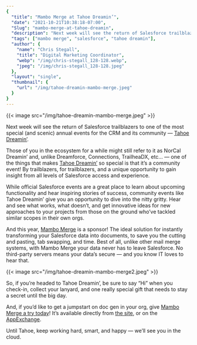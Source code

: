 ```yaml
---
{
  "title": "Mambo Merge at Tahoe Dreamin’",
  "date": "2021-10-21T10:38:18-07:00",
  "Slug": "mambo-merge-at-tahoe-dreamin",
  "description": "Next week will see the return of Salesforce trailblazers to one of the most special (and scenic) annual events for the CRM and its...",
  "tags": ["mambo merge", "salesforce", "tahoe dreamin"],
  "author": {
    "name": "Chris Stegall",
    "title": "Digital Marketing Coordinator",
    "webp": "/img/chris-stegall_128-128.webp",
    "jpeg": "/img/chris-stegall_128-128.jpeg"
  },
  "layout": "single",
  "thumbnail": {
    "url": "/img/tahoe-dreamin-mambo-merge.jpeg"
  }
}
---
```



{{< image src="/img/tahoe-dreamin-mambo-merge.jpeg" >}}

Next week will see the return of Salesforce trailblazers to one of the most special (and scenic) annual events for the CRM and its community — [Tahoe Dreamin’](https://www.norcaldreamin.com/).

Those of you in the ecosystem for a while might still refer to it as NorCal Dreamin’ and, unlike Dreamforce, Connections, TrailheaDX, etc… — one of the things that makes [Tahoe Dreamin’](https://www.norcaldreamin.com/) so special is that it’s a community event! By trailblazers, for trailblazers, and a unique opportunity to gain insight from all levels of Salesforce access and experience.

While official Salesforce events are a great place to learn about upcoming functionality and hear inspiring stories of success, community events like Tahoe Dreamin’ give you an opportunity to dive into the nitty gritty. Hear and see what works, what doesn’t, and get innovative ideas for new approaches to your projects from those on the ground who’ve tackled similar scopes in their own orgs.

And this year, [Mambo Merge](https://www.mambomerge.com/) is a sponsor! The ideal solution for instantly transforming your Salesforce data into documents, to save you the cutting and pasting, tab swapping, and time. Best of all, unlike other mail merge systems, with Mambo Merge your data never has to leave Salesforce. No third-party servers means your data’s secure — and you know IT loves to hear that.

{{< image src="/img/tahoe-dreamin-mambo-merge2.jpeg" >}}

So, if you’re headed to Tahoe Dreamin’, be sure to say “Hi” when you check-in, collect your lanyard, and one really special gift that needs to stay a secret until the big day.

And, if you’d like to get a jumpstart on doc gen in your org, give [Mambo Merge a try today](https://www.mambomerge.com/)! It’s available directly from [the site](https://www.mambomerge.com/), or on the [AppExchange](https://appexchange.salesforce.com/appxListingDetail?listingId=a0N3u00000MBinOEAT).

Until Tahoe, keep working hard, smart, and happy — we’ll see you in the cloud.
